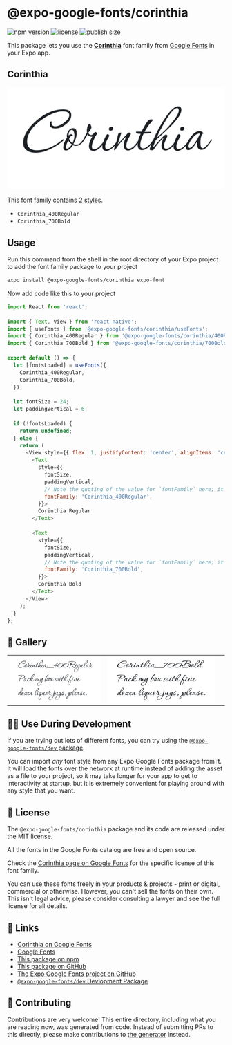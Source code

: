 # @expo-google-fonts/corinthia

![npm version](https://flat.badgen.net/npm/v/@expo-google-fonts/corinthia)
![license](https://flat.badgen.net/github/license/expo/google-fonts)
![publish size](https://flat.badgen.net/packagephobia/install/@expo-google-fonts/corinthia)

This package lets you use the [**Corinthia**](https://fonts.google.com/specimen/Corinthia) font family from [Google Fonts](https://fonts.google.com/) in your Expo app.

## Corinthia

![Corinthia](./font-family.png)

This font family contains [2 styles](#-gallery).

- `Corinthia_400Regular`
- `Corinthia_700Bold`

## Usage

Run this command from the shell in the root directory of your Expo project to add the font family package to your project
```sh
expo install @expo-google-fonts/corinthia expo-font
```

Now add code like this to your project
```js
import React from 'react';

import { Text, View } from 'react-native';
import { useFonts } from '@expo-google-fonts/corinthia/useFonts';
import { Corinthia_400Regular } from '@expo-google-fonts/corinthia/400Regular';
import { Corinthia_700Bold } from '@expo-google-fonts/corinthia/700Bold';

export default () => {
  let [fontsLoaded] = useFonts({
    Corinthia_400Regular,
    Corinthia_700Bold,
  });

  let fontSize = 24;
  let paddingVertical = 6;

  if (!fontsLoaded) {
    return undefined;
  } else {
    return (
      <View style={{ flex: 1, justifyContent: 'center', alignItems: 'center' }}>
        <Text
          style={{
            fontSize,
            paddingVertical,
            // Note the quoting of the value for `fontFamily` here; it expects a string!
            fontFamily: 'Corinthia_400Regular',
          }}>
          Corinthia Regular
        </Text>

        <Text
          style={{
            fontSize,
            paddingVertical,
            // Note the quoting of the value for `fontFamily` here; it expects a string!
            fontFamily: 'Corinthia_700Bold',
          }}>
          Corinthia Bold
        </Text>
      </View>
    );
  }
};

```

## 🔡 Gallery


||||
|-|-|-|
|![Corinthia_400Regular](.//400Regular/Corinthia_400Regular.ttf.png)|![Corinthia_700Bold](.//700Bold/Corinthia_700Bold.ttf.png)|||


## 👩‍💻 Use During Development

If you are trying out lots of different fonts, you can try using the [`@expo-google-fonts/dev` package](https://github.com/freeboub/google-fonts/tree/master/font-packages/dev#readme).

You can import *any* font style from any Expo Google Fonts package from it. It will load the fonts
over the network at runtime instead of adding the asset as a file to your project, so it may take longer
for your app to get to interactivity at startup, but it is extremely convenient
for playing around with any style that you want.

## 📖 License

The `@expo-google-fonts/corinthia` package and its code are released under the MIT license.

All the fonts in the Google Fonts catalog are free and open source.

Check the [Corinthia page on Google Fonts](https://fonts.google.com/specimen/Corinthia) for the specific license of this font family.

You can use these fonts freely in your products & projects - print or digital, commercial or otherwise. However, you can't sell the fonts on their own. This isn't legal advice, please consider consulting a lawyer and see the full license for all details.

## 🔗 Links

- [Corinthia on Google Fonts](https://fonts.google.com/specimen/Corinthia)
- [Google Fonts](https://fonts.google.com/)
- [This package on npm](https://www.npmjs.com/package/@expo-google-fonts/corinthia)
- [This package on GitHub](https://github.com/freeboub/google-fonts/tree/master/font-packages/corinthia)
- [The Expo Google Fonts project on GitHub](https://github.com/freeboub/google-fonts)
- [`@expo-google-fonts/dev` Devlopment Package](https://github.com/freeboub/google-fonts/tree/master/font-packages/dev)

## 🤝 Contributing

Contributions are very welcome! This entire directory, including what you are reading now, was generated from code. Instead of submitting PRs to this directly, please make contributions to [the generator](https://github.com/freeboub/google-fonts/tree/master/packages/generator) instead.
